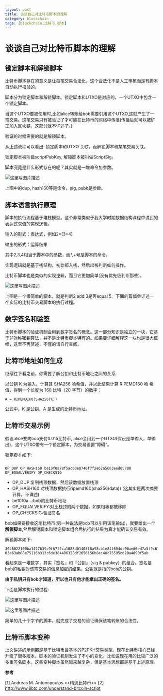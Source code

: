 ```yaml
---
layout: post
title: 谈谈自己对比特币脚本的理解
category: blockchain
tags: [blockchain,比特币,脚本]
---
```


# 谈谈自己对比特币脚本的理解


## 锁定脚本和解锁脚本

比特币脚本存在的意义是让每笔交易合法化，这个合法化不是人工审核而是有脚本自动执行校验的。

脚本分为锁定脚本和解锁脚本。锁定脚本和UTXO是对应的，一个UTXO中包含一个锁定脚本。

当这个UTXO要被使用时,比如alice转账给bob需要引用这个UTXO,这就产生了一笔交易。这笔交易只有被验证了才可能在比特币的网络中传播(传播后就可以被矿工加入区块链，这部分就不详述了。)

验证的时候需要的就是解锁脚本。

从上述流程可以看出: 锁定脚本和UTXO 关联，而解锁脚本和某笔交易关联。


锁定脚本被叫做scriptPubKey, 解锁脚本被叫做ScriptSig。

脚本究竟是什么形式存在的呢？其实就是一堆命令加参数。


![这里写图片描述](http://img.blog.csdn.net/20170625122248433?watermark/2/text/aHR0cDovL2Jsb2cuY3Nkbi5uZXQvcG9ueV9tYWdnaWU=/font/5a6L5L2T/fontsize/400/fill/I0JBQkFCMA==/dissolve/70/gravity/SouthEast)

上图中的dup, hash160等是命令，sig, pubk是参数。




## 脚本语言执行原理

脚本的执行流程基于堆栈模型。这个非常类似于我大学时期数据结构课程中讲到的表达式求值的实现逻辑。


输入的形式：表达式，例如2*(3+4)

输出的形式：运算结果

其中2,3,4相当于脚本中的参数，而*,+号是脚本的命令。

实现逻辑就是基于栈结构，初始都入栈，然后出栈判断如何操作。

比特币脚本也是类似的实现逻辑，而且它更加简单(没有优先级判断那些)。


![这里写图片描述](http://img.blog.csdn.net/20170625122301849?watermark/2/text/aHR0cDovL2Jsb2cuY3Nkbi5uZXQvcG9ueV9tYWdnaWU=/font/5a6L5L2T/fontsize/400/fill/I0JBQkFCMA==/dissolve/70/gravity/SouthEast)

上图是一个很简单的脚本，就是判断2 add 3是否equal 5。下面的篇幅会详述一个实际的比特币交易脚本的执行过程。


## 数字签名和验签

比特币脚本的验证机制会用到数字签名的概念。这一部分知识是独立的一块，它基于非对称密钥算法，并不是比特币脚本特有的。如果要详细解释这一块也是很大篇幅，这里不再赘述，不懂的请自行查阅。


## 比特币地址如何生成

继续往下看之前，你需要了解公钥和比特币地址之间的关系:

以公钥 K 为输入，计算其 SHA256 哈希值，并以此结果计算 RIPEMD160 哈
希值，得到一个长度为 160 比特（20 字节）的数字：

```
A = RIPEMD160(SHA256(K))
```

公式中，K 是公钥，A 是生成的比特币地址。


## 比特币交易示例

假设alice要向bob支付0.015比特币, alice会用到一个UTXO(假设是单输入，单输出)，这个UTXO带有一个锁定脚本，为交易设置“障碍”。

锁定脚本如下:
```

OP_DUP OP_HASH160 be10f0a78f5ac63e8746f7f2e62a5663eed05788 OP_EQUALVERIFY OP_CHECKSIG

```

* OP_DUP:复制栈顶数据，然后该数据放置栈顶
* OP_HASH160:对栈顶数据执行ripemd160(sha256(data)) (这其实是两次摘要计算，不详述)
* be10f0a...:bob的比特币地址
* OP_EQUALVERIFY:对比栈顶的两个数据，如果相等都被移除
* OP_CHECKSIG:验证签名


bob如果要接收这笔比特币(另一种说法是bob可以引用该笔输出)，就要给出一个**解锁脚本**,然后解锁脚本和锁定脚本组合后执行的结果为真才能确认交易有效。

解锁脚本如下:

```
3046022100ba1427639c9f67f2ca1088d0140318a98cb1e84f604dc90ae00ed7a5f9c61cab02210094233d018f2f014a5864c9e0795f13735780cafd51b950f503534a6af246aca301
03a63ab88e75116b313c6de384496328df2656156b8ac48c75505cd20a4890f5ab

```
看起来是一堆数字，其实『签名』和『公钥』（sig & pubkey）的组合。签名是bob的私钥对该笔交易的信息加密的结果，公钥就是指的bob的公钥。

**由于私钥只有bob才知道，所以也只有他才能拿出正确的签名。**

下面是脚本执行的过程:


![这里写图片描述](http://img.blog.csdn.net/20170625122316526?watermark/2/text/aHR0cDovL2Jsb2cuY3Nkbi5uZXQvcG9ueV9tYWdnaWU=/font/5a6L5L2T/fontsize/400/fill/I0JBQkFCMA==/dissolve/70/gravity/SouthEast)


![这里写图片描述](http://img.blog.csdn.net/20170625122327534?watermark/2/text/aHR0cDovL2Jsb2cuY3Nkbi5uZXQvcG9ueV9tYWdnaWU=/font/5a6L5L2T/fontsize/400/fill/I0JBQkFCMA==/dissolve/70/gravity/SouthEast)


简单的几十个字节的脚本，就完成了交易的验证确保该笔转账的合法性。


## 比特币脚本变种

上文讲述的示例都是基于比特币最基本的P2PKH交易类型。现在比特币核心已经升级了很多版本，脚本的验证机制发生了不小的变化。比如说现在用的比较广泛的多重签名脚本。这些变种脚本虽然越来越复杂，但是基本思想都是基于上述原理。



**参考**

[1] Andreas M. Antonopoulos <<精通比特币>>
[2] http://www.8btc.com/understand-bitcoin-script